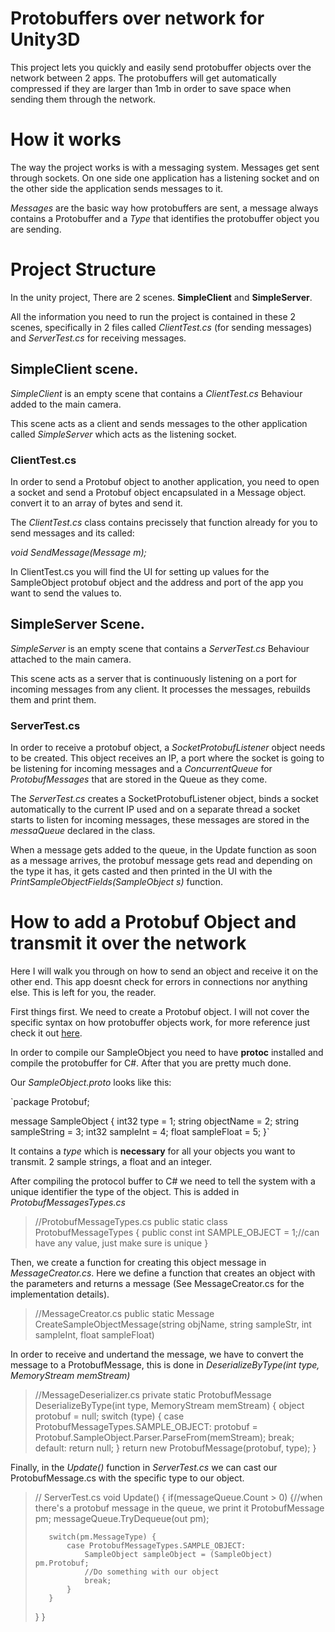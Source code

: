 # Protobuffers over network for Unity3D
This project lets you quickly and easily send protobuffer objects over the
network between 2 apps. The protobuffers will get automatically compressed if
they are larger than 1mb in order to save space when sending them through the
network.

# How it works
The way the project works is with a messaging system. Messages get sent
through sockets. On one side one application has a listening socket and on
the other side the application sends messages to it.

*Messages* are the basic way how protobuffers are sent, a message always
contains a Protobuffer and a *Type* that identifies the protobuffer object you
are sending.

# Project Structure
In the unity project, There are 2 scenes. **SimpleClient** and
**SimpleServer**.

All the information you need to run the project is contained in these 2
scenes, specifically in 2 files called *ClientTest.cs* (for sending messages)
and *ServerTest.cs* for receiving messages.

## SimpleClient scene.
*SimpleClient* is an empty scene that contains a *ClientTest.cs* Behaviour
added to the main camera.

This scene acts as a client and sends messages to the other application
called *SimpleServer* which acts as the listening socket.

### ClientTest.cs
In order to send a Protobuf object to another application, you need to open a
socket and send a Protobuf object encapsulated in a Message object. convert it
to an array of bytes and send it.

The *ClientTest.cs* class contains precissely that function already for you to
send messages and its called:

*void SendMessage(Message m);*

In ClientTest.cs you will find the UI for setting up values for the
SampleObject protobuf object and the address and port of the app you want to
send the values to.

## SimpleServer Scene.
*SimpleServer* is an empty scene that contains a *ServerTest.cs* Behaviour
attached to the main camera.

This scene acts as a server that is continuously listening on a port for
incoming messages from any client. It processes the messages, rebuilds them
and print them.

### ServerTest.cs
In order to receive a protobuf object, a *SocketProtobufListener* object
needs to be created. This object receives an IP, a port where the socket
is going to be listening for incoming messages and a *ConcurrentQueue* for
*ProtobufMessages* that are stored in the Queue as they come.

The *ServerTest.cs* creates a SocketProtobufListener object, binds a socket
automatically to the current IP used and on a separate thread a socket starts
to listen for incoming messages, these messages are stored in the
*messaQueue* declared in the class.

When a message gets added to the queue, in the Update function as soon as a
message arrives, the protobuf message gets read and depending on the type it
has, it gets casted and then printed in the UI with the
*PrintSampleObjectFields(SampleObject s)* function.


# How to add a Protobuf Object and transmit it over the network
Here I will walk you through on how to send an object and receive it on the
other end. This app doesnt check for errors in connections nor anything
else. This is left for you, the reader.

First things first. We need to create a Protobuf object. I will not cover the
specific syntax on how protobuffer objects work, for more reference just
check it out [here](https://developers.google.com/protocol-buffers/docs/overview).

In order to compile our SampleObject you need to have **protoc** installed
and compile the protobuffer for C#. After that you are pretty much done.

Our *SampleObject.proto* looks like this:

`package Protobuf;

message SampleObject {
    int32  type         = 1;
    string objectName   = 2;
    string sampleString = 3;
    int32 sampleInt     = 4;
    float sampleFloat   = 5;
}`

It contains a *type* which is **necessary** for all your objects you want to
transmit. 2 sample strings, a float and an integer.

After compiling the protocol buffer to C# we need to tell the system with a
unique identifier the type of the object. This is added in  *ProtobufMessagesTypes.cs*

>//ProtobufMessageTypes.cs
>public static class ProtobufMessageTypes {
>    public const int SAMPLE_OBJECT = 1;//can have any value, just make sure is unique
>}

Then, we create a function for creating this object message in
*MessageCreator.cs*. Here we define a function that creates an object with
the parameters and returns a message (See MessageCreator.cs for the
implementation details).

>//MessageCreator.cs
>public static Message CreateSampleObjectMessage(string objName, string sampleStr, int sampleInt, float sampleFloat)

In order to receive and undertand the message, we have to convert the message
to a ProtobufMessage, this is done in *DeserializeByType(int type, MemoryStream memStream)*

>//MessageDeserializer.cs
>private static ProtobufMessage DeserializeByType(int type, MemoryStream memStream) {
>    object protobuf = null;
>    switch (type) {
>        case ProtobufMessageTypes.SAMPLE_OBJECT:
>            protobuf = Protobuf.SampleObject.Parser.ParseFrom(memStream);
>            break;
>        default:
>            return null;
>    }
>    return new ProtobufMessage(protobuf, type);
>}

Finally, in the *Update()* function in *ServerTest.cs* we can cast our
ProtobufMessage.cs with the specific type to our object.

>// ServerTest.cs
>void Update() {
>    if(messageQueue.Count > 0) {//when there's a protobuf message in the queue, we print it
>        ProtobufMessage pm;
>        messageQueue.TryDequeue(out pm);
>
>        switch(pm.MessageType) {
>            case ProtobufMessageTypes.SAMPLE_OBJECT:
>                SampleObject sampleObject = (SampleObject) pm.Protobuf;
>                //Do something with our object
>                break;
>            }
>        }
>    }
>}
